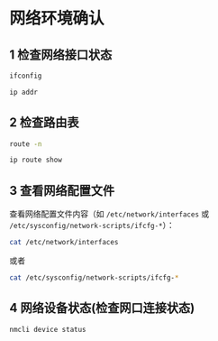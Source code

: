 # 网络环境确认


## 1 检查网络接口状态

```bash
ifconfig
```


```bash
ip addr
```

## 2 检查路由表

```bash
route -n
```

```bash
ip route show
```

## 3 查看网络配置文件

查看网络配置文件内容（如 `/etc/network/interfaces` 或 `/etc/sysconfig/network-scripts/ifcfg-*`）：

```bash
cat /etc/network/interfaces
```

或者

```bash
cat /etc/sysconfig/network-scripts/ifcfg-*
```

## 4 网络设备状态(检查网口连接状态)

```bash
nmcli device status
```